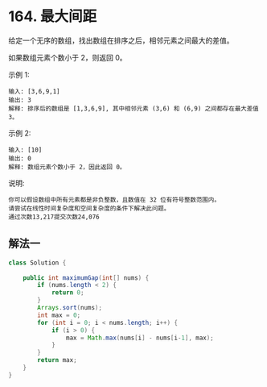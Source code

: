 # 164. 最大间距

给定一个无序的数组，找出数组在排序之后，相邻元素之间最大的差值。

如果数组元素个数小于 2，则返回 0。

示例 1:

```
输入: [3,6,9,1]
输出: 3
解释: 排序后的数组是 [1,3,6,9], 其中相邻元素 (3,6) 和 (6,9) 之间都存在最大差值 3。
```

示例 2:

```
输入: [10]
输出: 0
解释: 数组元素个数小于 2，因此返回 0。
```

说明:

```
你可以假设数组中所有元素都是非负整数，且数值在 32 位有符号整数范围内。
请尝试在线性时间复杂度和空间复杂度的条件下解决此问题。
通过次数13,217提交次数24,076
```

## 解法一

```Java
class Solution {
    
    public int maximumGap(int[] nums) {
        if (nums.length < 2) {
            return 0;
        }
        Arrays.sort(nums);
        int max = 0;
        for (int i = 0; i < nums.length; i++) {
            if (i > 0) {
                max = Math.max(nums[i] - nums[i-1], max);
            }
        }
        return max;
    }
}
```


